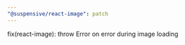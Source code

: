 ```yaml
---
"@suspensive/react-image": patch
---
```


fix(react-image): throw Error on error during image loading
